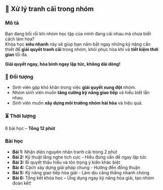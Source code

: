 ## 📌 Xử lý tranh cãi trong nhóm  

### Mô tả  
Bạn đang bối rối khi nhóm học tập của mình đang cãi nhau mà chưa biết cách làm hòa?  
Khóa học **siêu nhanh** này sẽ giúp bạn nắm bắt ngay những kỹ năng cần thiết để **giải quyết tranh cãi** trong nhóm, khôi phục hòa khí và **tiết kiệm thời gian** tối đa.  

**Giải quyết ngay, hòa bình ngay lập tức, không dài dòng!**  

### 🎯 Đối tượng  
- Sinh viên gặp khó khăn trong việc **giải quyết xung đột** nhóm.  
- Nhóm sinh viên muốn **tăng cường kỹ năng giao tiếp** và hiểu biết lẫn nhau.  
- Sinh viên muốn **xây dựng môi trường nhóm hài hòa** và hiệu quả.  

### ⏳ Thời lượng  
6 bài học – **Tổng 12 phút**  

### Bài học  
- **Bài 1:** Nhận diện nguyên nhân tranh cãi trong 2 phút  
- **Bài 2:** Kỹ thuật lắng nghe tích cực - Hiểu đúng vấn đề ngay lập tức  
- **Bài 3:** Bí quyết thấu hiểu và tôn trọng ý kiến khác biệt  
- **Bài 4:** Cách xây dựng giải pháp chung - Hướng đến đồng thuận  
- **Bài 5:** Kỹ năng giao tiếp hòa giải - Làm dịu căng thẳng nhanh chóng  
- **Bài 6:** Tổng kết khóa học – Ứng dụng ngay kỹ năng hòa giải, tạo nhóm đoàn kết!
